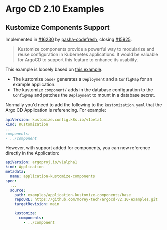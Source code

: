 # Argo CD 2.10 Examples
## Kustomize Components Support
Implemented in [#16230](https://github.com/argoproj/argo-cd/pull/16230) by [pasha-codefresh](https://github.com/pasha-codefresh), closing [#15925](https://github.com/argoproj/argo-cd/issues/15925).

> Kustomize components provide a powerful way to modularize and reuse configuration in Kubernetes applications. It would be valuable for ArgoCD to support this feature to enhance its usability.

This example is loosely based on [this example](https://github.com/kubernetes-sigs/kustomize/blob/master/examples/components.md).
- The kustomize `base/` generates a `Deployment` and a `ConfigMap` for an example application.
- The kustomize `component/` adds in the database configuration to the `ConfigMap` and patches the `Deployment` to mount in a database secret.

Normally you'd need to add the following to the `kustomization.yaml` that the Argo CD Application is referencing. For example:
```yaml
apiVersion: kustomize.config.k8s.io/v1beta1
kind: Kustomization
...
components:
- ../component
```

However, with support added for components, you can now reference directly in the Application:
```yaml
apiVersion: argoproj.io/v1alpha1
kind: Application
metadata:
  name: application-kustomize-components
spec:
  ...
  source:
    path: examples/application-kustomize-components/base
    repoURL: https://github.com/morey-tech/argocd-v2.10-examples.git
    targetRevision: main

    kustomize:
      components:
        - ../component
```